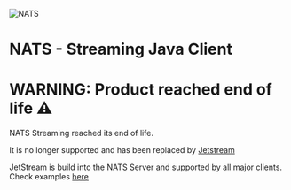 ![NATS](src/main/javadoc/images/large-logo.png)

# NATS - Streaming Java Client

# WARNING: Product reached end of life :warning:

NATS Streaming reached its end of life.

It is no longer supported and has been replaced by [Jetstream](https://docs.nats.io/nats-concepts/jetstream)

JetStream is build into the NATS Server and supported by all major clients. Check examples [here](https://natsbyexample.com)

